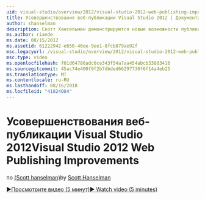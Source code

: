 ```yaml
---
uid: visual-studio/overview/2012/visual-studio-2012-web-publishing-improvements
title: Усовершенствования веб-публикации Visual Studio 2012 | Документация Майкрософт
author: shanselman
description: Скотт Хансельман демонстрируются новые возможности публикации web в Visual Studio 2012.
ms.author: riande
ms.date: 08/15/2012
ms.assetid: 61222942-e650-40ee-9ee1-8fcb879ae92f
msc.legacyurl: /visual-studio/overview/2012/visual-studio-2012-web-publishing-improvements
msc.type: video
ms.openlocfilehash: f01d64786adc0ce343f54a7aa454abcb33803416
ms.sourcegitcommit: 45ac74e400f9f2b7dbded66297730f6f14a4eb25
ms.translationtype: MT
ms.contentlocale: ru-RU
ms.lasthandoff: 08/16/2018
ms.locfileid: "41824084"
---
```

<a name="visual-studio-2012-web-publishing-improvements"></a><span data-ttu-id="93b13-103">Усовершенствования веб-публикации Visual Studio 2012</span><span class="sxs-lookup"><span data-stu-id="93b13-103">Visual Studio 2012 Web Publishing Improvements</span></span>
====================
<span data-ttu-id="93b13-104">по [(Scott hanselman)](https://github.com/shanselman)</span><span class="sxs-lookup"><span data-stu-id="93b13-104">by [Scott Hanselman](https://github.com/shanselman)</span></span>

[<span data-ttu-id="93b13-105">&#9654;Просмотрите видео (5 минут)</span><span class="sxs-lookup"><span data-stu-id="93b13-105">&#9654; Watch video (5 minutes)</span></span>](https://channel9.msdn.com/Blogs/ASP-NET-Site-Videos/visual-studio-2012-web-publishing-improvements)
